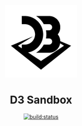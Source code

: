 <p align="center">
  <a href="https://revonia.github.io/d3-sandbox/" target="_blank">
    <img width="192" src="https://github.com/revonia/d3-sandbox/raw/master/docs/.vuepress/public/images/icon/d3-sandbox192.png" alt="logo">
  </a>
</p>
<h1 align="center">D3 Sandbox</h1>
<p align="center">
  <a href="https://travis-ci.org/revonia/d3-sandbox"><img src="https://travis-ci.org/revonia/d3-sandbox.svg?branch=master" alt="build:status"></a>
</p>

